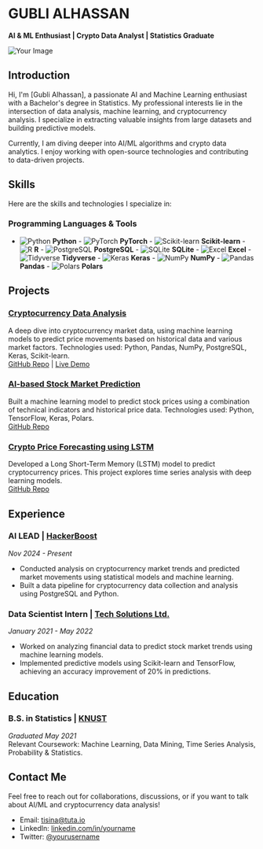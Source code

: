 # GUBLI ALHASSAN
**AI & ML Enthusiast | Crypto Data Analyst | Statistics Graduate**

![Your Image](link_to_image)

## Introduction
Hi, I'm [Gubli Alhassan], a passionate AI and Machine Learning enthusiast with a Bachelor's degree in Statistics. My professional interests lie in the intersection of data analysis, machine learning, and cryptocurrency analysis. I specialize in extracting valuable insights from large datasets and building predictive models. 

Currently, I am diving deeper into AI/ML algorithms and crypto data analytics. I enjoy working with open-source technologies and contributing to data-driven projects.

## Skills
Here are the skills and technologies I specialize in:

### **Programming Languages & Tools**
- ![Python](https://img.shields.io/badge/-Python-3776AB?style=flat&logo=python&logoColor=white) **Python** - ![PyTorch](https://img.shields.io/badge/-PyTorch-EE4C2C?style=flat&logo=pytorch&logoColor=white) **PyTorch** - ![Scikit-learn](https://img.shields.io/badge/-Scikit--Learn-F7931E?style=flat&logo=scikit-learn&logoColor=white) **Scikit-learn** - ![R](https://img.shields.io/badge/-R-276DC3?style=flat&logo=r&logoColor=white) **R** - ![PostgreSQL](https://img.shields.io/badge/-PostgreSQL-336791?style=flat&logo=postgresql&logoColor=white) **PostgreSQL** - ![SQLite](https://img.shields.io/badge/-SQLite-003B57?style=flat&logo=sqlite&logoColor=white) **SQLite** - ![Excel](https://img.shields.io/badge/-Excel-217346?style=flat&logo=microsoft-excel&logoColor=white) **Excel** - ![Tidyverse](https://img.shields.io/badge/-Tidyverse-40B7A1?style=flat&logo=r&logoColor=white) **Tidyverse** - ![Keras](https://img.shields.io/badge/-Keras-D00000?style=flat&logo=keras&logoColor=white) **Keras** - ![NumPy](https://img.shields.io/badge/-NumPy-013243?style=flat&logo=numpy&logoColor=white) **NumPy** - ![Pandas](https://img.shields.io/badge/-Pandas-150458?style=flat&logo=pandas&logoColor=white) **Pandas** - ![Polars](https://img.shields.io/badge/-Polars-11A6B1?style=flat&logo=polars&logoColor=white) **Polars**

## Projects

### [Cryptocurrency Data Analysis](https://github.com/yourusername/crypto-data-analysis)
A deep dive into cryptocurrency market data, using machine learning models to predict price movements based on historical data and various market factors. Technologies used: Python, Pandas, NumPy, PostgreSQL, Keras, Scikit-learn.  
[GitHub Repo](https://github.com/yourusername/crypto-data-analysis) | [Live Demo](link_to_live_demo)

### [AI-based Stock Market Prediction](https://github.com/yourusername/ai-stock-market-prediction)
Built a machine learning model to predict stock prices using a combination of technical indicators and historical price data. Technologies used: Python, TensorFlow, Keras, Polars.  
[GitHub Repo](https://github.com/yourusername/ai-stock-market-prediction)

### [Crypto Price Forecasting using LSTM](https://github.com/yourusername/lstm-crypto-price-forecast)
Developed a Long Short-Term Memory (LSTM) model to predict cryptocurrency prices. This project explores time series analysis with deep learning models.  
[GitHub Repo](https://github.com/yourusername/lstm-crypto-price-forecast)

## Experience

### AI LEAD | [HackerBoost](https://www.hackerboost.org/)
*Nov 2024 - Present*  
- Conducted analysis on cryptocurrency market trends and predicted market movements using statistical models and machine learning.
- Built a data pipeline for cryptocurrency data collection and analysis using PostgreSQL and Python.

### Data Scientist Intern | [Tech Solutions Ltd.](https://techsolutions.com)
*January 2021 - May 2022*  
- Worked on analyzing financial data to predict stock market trends using machine learning models.
- Implemented predictive models using Scikit-learn and TensorFlow, achieving an accuracy improvement of 20% in predictions.

## Education

### B.S. in Statistics | [KNUST](https://www.knust.edu.gh/)
*Graduated May 2021*  
Relevant Coursework: Machine Learning, Data Mining, Time Series Analysis, Probability & Statistics.

## Contact Me
Feel free to reach out for collaborations, discussions, or if you want to talk about AI/ML and cryptocurrency data analysis!

- Email: [tisina@tuta.io](mailto:tisina@tuta.io)
- LinkedIn: [linkedin.com/in/yourname](https://linkedin.com/in/yourname)
- Twitter: [@yourusername](https://twitter.com/yourusername)

